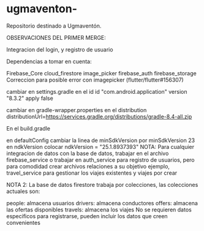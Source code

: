 # ugmaventon-
Repositorio destinado a Ugmaventón.

OBSERVACIONES DEL PRIMER MERGE:

Integracion del login, y registro de usuario

Dependencias a tomar en cuenta:

Firebase_Core
cloud_firestore
image_picker
firebase_auth
firebase_storage
Correccion para posible error con imagepicker (flutter/flutter#156307)

cambiar en settings.gradle en el id
id "com.android.application" version "8.3.2" apply false

cambiar en gradle-wrapper.properties en el distribution
distributionUrl=https://services.gradle.org/distributions/gradle-8.4-all.zip

En el build.gradle

en defaultConfig cambiar la linea de minSdkVersion por
minSdkVersion 23
en ndkVersion colocar
ndkVersion = "25.1.8937393"
NOTA: Para cualquier integracion de datos con la base de datos, trabajar en el archivo firebase_service o trabajar en auth_service para registro de usuarios, pero para comodidad crear archivos relaciones a su objetivo ejemplo, travel_service para gestionar los viajes existentes y viajes por crear

NOTA 2: La base de datos firestore trabaja por colecciones, las colecciones actuales son:

people: almacena usuarios
drivers: almacena conductores
offers: almacena las ofertas disponibles
travels: almacena los viajes
No se requieren datos especificos para registrarse, pueden incluir los datos que creen convenientes
